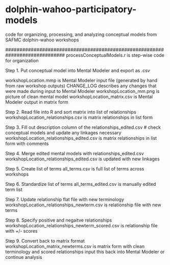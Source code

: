 # dolphin-wahoo-participatory-models
code for organizing, processing, and analyzing conceptual models from SAFMC dolphin-wahoo workshops

#############################################################################
processConceptualModels.r is step-wise code for organization


Step 1. Put conceptual model into Mental Modeler and export as .csv

workshopLocation.mmp is Mental Modeler input file (generated by hand from raw workshop outputs)
CHANGE_LOG describes any changes that were made during input to Mental Modeler 
workshopLocation_mm.png is picture of clean mental model
workshopLocation_matrix.csv is Mental Modeler output in matrix form


Step 2. Read file into R and sort matrix into list of relationships
workshopLocation_relationships.csv is matrix relationships in list form


Step 3. Fill out description column of the relationships_edited.csv
   	# check conceptual models and update any linkages necessary
workshopLocation_relationships_edited.csv is matrix relationships in list form with comments 


Step 4. Merge edited mental models with relationships_edited.csv
workshopLocation_relationships_edited.csv is updated with new linkages


Step 5. Create list of terms
all_terms.csv is full list of terms across workshops


Step 6. Standardize list of terms
all_terms_edited.csv is manually edited term list


Step 7. Update relationship flat file with new terminology
workshopLocation_relationships_newterm.csv is relationship file with new terms


Step 8. Specify positive and negaitve relationships
workshopLocation_relationships_newterm_scored.csv is relationship file with +/- scores


Step 9. Convert back to matrix format
workshopLocation_matrix_newterms.csv is matrix form with clean terminology and scored relationships
input this back into Mental Modeler or continue analysis





